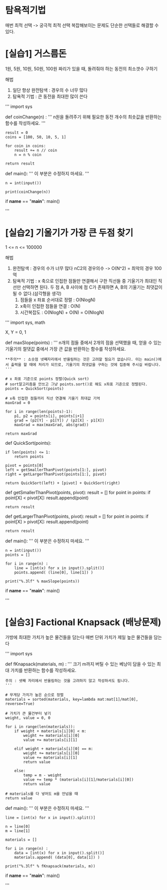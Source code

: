 # 탐욕적기법
매번 최적 선택 -> 궁극적 최적 선택
복잡해보이는 문제도 단순한 선택들로 해결할 수 있다.

# [실습1] 거스름돈
1원, 5원, 10원, 50원, 100원 짜리가 있을 때, 돌려줘야 하는 동전의 최소갯수 구하기

해법
1. 일단 항상 완전탐색 : 경우의 수 너무 많다
2. 탐욕적 기법 : 큰 동전을 최대한 많이 쓴다

'''
import sys

def coinChange(n) :
    '''
    n원을 돌려주기 위해 필요한 동전 개수의 최솟값을 반환하는 함수를 작성하세요.
    '''
    
    result = 0
    coins = [100, 50, 10, 5, 1]
    
    for coin in coins:
        result += n // coin
        n = n % coin

    return result

def main():
    '''
    이 부분은 수정하지 마세요.
    '''

    n = int(input())

    print(coinChange(n))

if __name__ == "__main__":
    main()

'''

# [실습2] 기울기가 가장 큰 두점 찾기
1 <= n <= 100000

해법
1. 완전탐색 : 경우의 수가 너무 많다
nC2의 경우의수 -> O(N^2) = 최악의 경우 100억
2. 탐욕적 기법 : x 축으로 인접한 점들만 연결해서 구한 직선들 중 기울기가 최대인 직선만 선택하면 된다.
두 점 A, B 사이에 점 C가 존재하면 A, B의 기울기는 최댓값이 될 수 없다.(삼각형을 생각)
    1. 점들을 x 좌표 순서대로 정렬 : O(NlogN)
    2. x축이 인접한 점들을 연결 : O(N)
    3. 시간복잡도 : O(NlogN) + O(N) = O(NlogN)

'''
import sys, math

X, Y = 0, 1

def maxSlope(points) :
    '''
    n개의 점들 중에서 2개의 점을 선택했을 때, 얻을 수 있는 기울기의 절댓값 중에서 가장 큰 값을 반환하는 함수를 작성하세요.

    **주의** : 소숫점 넷째자리에서 반올림하는 것은 고려할 필요가 없습니다. 이는 main()에서 출력을 할 때에 처리가 되므로, 기울기의 최댓값을 구하는 것에 집중해 주시길 바랍니다.
    '''
    
    # x 좌표 기준으로 points 정렬(Quick sort)
    # sort알고리즘을 안쓰고 그냥 points.sort()로 해도 x좌표 기준으로 정렬된다.
    points = QuickSort(points)
    
    # x축 인접한 점들끼리 직선 연결해 기울기 최대값 기억
    maxGrad = 0
    
    for i in range(len(points)-1):
        p1, p2 = points[i], points[i+1]
        grad = (p2[Y] - p1[Y]) / (p2[X] - p1[X])
        maxGrad = max(maxGrad, abs(grad))
        
    return maxGrad
    
def QuickSort(points):
    
    if len(points) <= 1:
        return points
        
    pivot = points[0]
    left = getSmallerThanPivot(points[1:], pivot)
    right = getLargerThanPivot(points[1:], pivot)
    
    return QuickSort(left) + [pivot] + QuickSort(right)
    
def getSmallerThanPivot(points, pivot):
    result = []
    for point in points:
        if point[X] < pivot[X]:
            result.append(point)
            
    return result

def getLargerThanPivot(points, pivot):
    result = []
    for point in points:
        if point[X] > pivot[X]:
            result.append(point)
            
    return result

def main():
    '''
    이 부분은 수정하지 마세요.
    '''

    n = int(input())
    points = []

    for i in range(n) :
        line = [int(x) for x in input().split()]
        points.append( (line[0], line[1]) )

    print("%.3lf" % maxSlope(points))

if __name__ == "__main__":
    main()

'''

# [실슴3] Factional Knapsack (배낭문제)
가방에 최대한 가치가 높은 물건들을 담는다
매번 단위 가치가 제일 높은 물건들을 담는다

'''
import sys

def fKnapsack(materials, m) :
    '''
    크기 m까지 버틸 수 있는 베낭이 담을 수 있는 최대 가치를 반환하는 함수를 작성하세요.

    주의 : 셋째 자리에서 반올림하는 것을 고려하지 않고 작성하셔도 됩니다. 
    '''
    
    # 무게당 가치가 높은 순으로 정렬
    materials = sorted(materials, key=lambda mat:mat[1]/mat[0], reverse=True)
    
    # 가치가 큰 물건부터 넣기
    weight, value = 0, 0
    
    for i in range(len(materials)):
        if weight + materials[i][0] < m:
            weight += materials[i][0]
            value += materials[i][1]
            
        elif weight + materials[i][0] == m:
            weight += materials[i][0]
            value += materials[i][1]
            return value
        
        else:
            temp = m - weight
            value += temp * (materials[i][1]/materials[i][0])
            return value
            
    # materials를 다 넣어도 m을 안넘을 때
    return value


def main():
    '''
    이 부분은 수정하지 마세요.
    '''

    line = [int(x) for x in input().split()]

    n = line[0]
    m = line[1]

    materials = []

    for i in range(n) :
        data = [int(x) for x in input().split()]
        materials.append( (data[0], data[1]) )

    print("%.3lf" % fKnapsack(materials, m))

if __name__ == "__main__":
    main()

'''